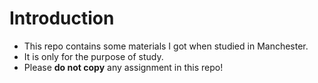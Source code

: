 # Introduction
* This repo contains some materials I got when studied in Manchester.
* It is only for the purpose of study.
* Please **do not copy** any assignment in this repo! 
